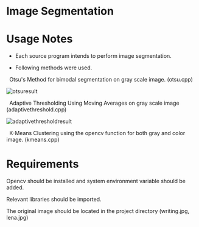 Image Segmentation
====================

Usage Notes
=========================
- Each source program intends to perform image segmentation.

- Following methods were used.

  Otsu's Method for bimodal segmentation on gray scale image. (otsu.cpp)
  
  ![otsuresult](https://user-images.githubusercontent.com/36324014/50730026-36d9a080-1187-11e9-8fda-27430b8e4689.JPG)


  Adaptive Thresholding Using Moving Averages on gray scale image (adaptivethreshold.cpp)
 
  ![adaptivethresholdresult](https://user-images.githubusercontent.com/36324014/50730028-42c56280-1187-11e9-97e1-a7e2319302c8.JPG)


  K-Means Clustering using the opencv function for both gray and color image. (kmeans.cpp)


Requirements
======================================

Opencv should be installed and system environment variable should be added.

Relevant libraries should be imported.

The original image should be located in the project directory (writing.jpg, lena.jpg) 
